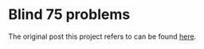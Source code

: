 # Blind 75 problems

The original post this project refers to can be found [here](https://leetcode.com/discuss/general-discussion/460599/blind-75-leetcode-questions).
